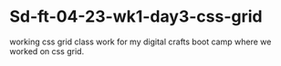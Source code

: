 # Sd-ft-04-23-wk1-day3-css-grid
working css grid
class work for my digital crafts boot camp where we worked on css grid.
